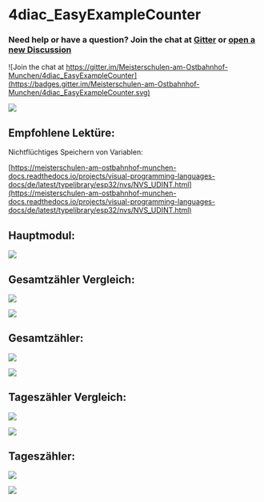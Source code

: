 # 4diac\_EasyExampleCounter

### Need help or have a question? Join the chat at [Gitter](https://gitter.im/Meisterschulen-am-Ostbahnhof-Munchen/4diac_EasyExampleCounter) or [open a new Discussion](https://github.com/Meisterschulen-am-Ostbahnhof-Munchen/4diac_EasyExampleCounter/discussions)

![Join the chat at https://gitter.im/Meisterschulen-am-Ostbahnhof-Munchen/4diac_EasyExampleCounter](https://badges.gitter.im/Meisterschulen-am-Ostbahnhof-Munchen/4diac_EasyExampleCounter.svg)

![](https://user-images.githubusercontent.com/69573151/219950282-40bd7ca4-745e-4b5c-b6a9-167d4bd9227e.png)

## Empfohlene Lektüre:

Nichtflüchtiges Speichern von Variablen:

[https://meisterschulen-am-ostbahnhof-munchen-docs.readthedocs.io/projects/visual-programming-languages-docs/de/latest/typelibrary/esp32/nvs/NVS_UDINT.html](https://meisterschulen-am-ostbahnhof-munchen-docs.readthedocs.io/projects/visual-programming-languages-docs/de/latest/typelibrary/esp32/nvs/NVS_UDINT.html)

## Hauptmodul:

![](https://user-images.githubusercontent.com/69573151/219947992-8e6414ea-a181-41e9-81e5-1dc29cbe2120.png)

## Gesamtzähler Vergleich:

![](https://user-images.githubusercontent.com/69573151/219948036-2cfce50d-9769-4d47-9cd4-543851be7efc.png)

![](https://user-images.githubusercontent.com/69573151/219948067-abda088a-f042-4663-ba1f-0a3b1068d44a.png)

## Gesamtzähler:

![](https://user-images.githubusercontent.com/69573151/219947882-5a4a3e4b-6107-4495-8c23-34321add207f.png)

![](https://user-images.githubusercontent.com/69573151/219947910-1d321b98-55f1-4a43-97d5-b582c07d88fd.png)

## Tageszähler Vergleich:

![](https://user-images.githubusercontent.com/69573151/219948081-e61df685-7ed4-4808-820a-2dec7c4454d8.png)

![](https://user-images.githubusercontent.com/69573151/219948102-a102f6c7-0864-4afb-b1f7-fb98314549fa.png)

## Tageszähler:

![](https://user-images.githubusercontent.com/69573151/219947916-bf09f561-3c7e-48ab-9b3f-d8b61eb099f6.png)

![](https://user-images.githubusercontent.com/69573151/219947925-397bac5b-ed45-40cb-9fd2-514163dc8d6d.png)
